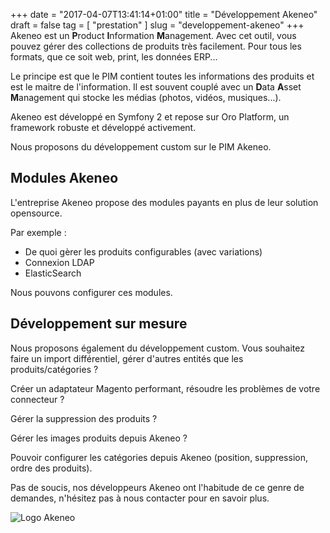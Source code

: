 +++
date = "2017-04-07T13:41:14+01:00"
title = "Développement Akeneo"
draft = false
tag = [ "prestation" ]
slug = "developpement-akeneo"
+++
Akeneo est un **P**roduct **I**nformation **M**anagement. Avec cet outil, vous pouvez gérer des collections de produits très facilement. 
Pour tous les formats, que ce soit web, print, les données ERP...

Le principe est que le PIM contient toutes les informations des produits et est le maitre de l'information. Il est souvent couplé avec un **D**ata **A**sset **M**anagement
qui stocke les médias (photos, vidéos, musiques...).

Akeneo est développé en Symfony 2 et repose sur Oro Platform, un framework robuste et développé activement.

Nous proposons du développement custom sur le PIM Akeneo.

<div class="title-block ">
    <h2 class="title-big">
        Modules Akeneo
    </h2>
</div>
L'entreprise Akeneo propose des modules payants en plus de leur solution opensource.
 
Par exemple :

* De quoi gèrer les produits configurables (avec variations)
* Connexion LDAP
* ElasticSearch

Nous pouvons configurer ces modules.

<div class="title-block ">
    <h2 class="title-big">
        Développement sur mesure
    </h2>
</div>
Nous proposons également du développement custom. Vous souhaitez faire un import différentiel, gérer d'autres entités que les produits/catégories ?

Créer un adaptateur Magento performant, résoudre les problèmes de votre connecteur ?

Gérer la suppression des produits ?

Gérer les images produits depuis Akeneo ?

Pouvoir configurer les catégories depuis Akeneo (position, suppression, ordre des produits).

Pas de soucis, nos développeurs Akeneo ont l'habitude de ce genre de demandes, n'hésitez pas à nous contacter pour en savoir plus.

![Logo Akeneo](/images/developpement-akeneo/logo-akeneo.png)